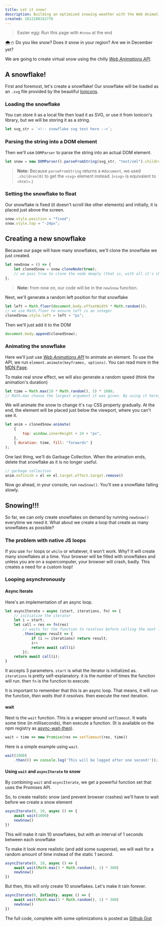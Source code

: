 ```yaml
---
title: Let it snow!
description: Building an optimized snowing weather with the Web Animations API and Promises.
created: 1612108162776
---
```


> Easter egg: Run this page with `#snow` at the end

🌨⛄ Do you like snow? Does it snow in your region? Are we in December yet?

We are going to create virtual snow using the chilly _[Web Animations API][animation-mdn]_.

## A snowflake!

First and foremost, let's create a snowflake! Our snowflake will be loaded as an `.svg` file provided by the beautiful [Ionicons].

### Loading the snowflake

You can store it as a local file then load it as SVG, or use it from Ionicon's library, but we will be storing it as a string.

```js
let svg_str = `<!-- snowflake svg text here -->`;
```

### Parsing the string into a DOM element

Then we'll use `DOMParser` to parse the string into an actual DOM element.

```js
let snow = new DOMParser().parseFromString(svg_str, "text/xml").children[0];
```

> **Note:** Because `parseFromString` returns a `#document`, we used `.children[0]` to get the `<svg>` element instead. (`<svg>` is equivalent to `<html>`.)

### Setting the snowflake to float

Our snowflake is fixed (it doesn't scroll like other elements) and initially, it is placed just above the screen.

```js
snow.style.position = "fixed";
snow.style.top = "-24px";
```

## Creating a new snowflake

Because our page will have many snowflakes, we'll clone the snowflake we just created.

```js
let newSnow = () => {
	let clonedSnow = snow.cloneNode(true);
	// we pass true to clone the node deeply (that is, with all it's children).
};
```

> **Note:** from now on, our code will be in the `newSnow` function.

Next, we'll generate a random left position for that snowflake

```js
let left = Math.floor(document.body.offsetWidth * Math.random());
// we use Math.floor to ensure left is an integer
clonedSnow.style.left = left + "px";
```

Then we'll just add it to the DOM

```js
document.body.append(clonedSnow);
```

### Animating the snowflake

Here we'll just use _[Web Animations API][animation-mdn]_ to animate an element. To use the API, we run `element.animate(keyframes, options)`. You can read more in the [MDN Page][animation-mdn].

To make real snow effect, we will also generate a random speed (think the animation's duration)

```js
let time = Math.max(10 * Math.random(), 5) * 1000;
// Math.max choose the largest argument it was given. By using it here, we restrict time to be larger than 5.
```

We will animate the snow to change it's `top` CSS property gradually. At the end, the element will be placed just below the viewport, where you can't see it.

```js
let anim = clonedSnow.animate(
	{
		top: window.innerHeight + 24 + "px",
	},
	{ duration: time, fill: "forwards" }
);
```

One last thing, we'll do Garbage Collection. When the animation ends, delete that snowflake as it is no longer useful.

```js
// garbage collection
anim.onfinish = el => el.target.effect.target.remove()
```

Now go ahead, in your console, run `newSnow()`. You'll see a snowflake falling slowly.

## Snowing!!!

So far, we can only create snowflakes on demand by running `newSnow()` everytime we need it. What about we create a loop that create as many snowflakes as possible?

### The problem with native JS loops

If you use `for` loops or `while` or whatever, it won't work. Why? It will create many snowflakes at a time. Your browser will be filled with snowflakes and unless you are on a supercomputer, your browser will crash, badly. This creates a need for a custom loop!

### Looping asynchronously

#### Async Iterate

Here's an implementation of an async loop.

```js
let asyncIterate = async (start, iterations, fn) => {
	// initialize the iterator
	let i = start;
	let call = res => fn(res)
		// waits for the function to resolves before calling the next iteration
		.then(async result => {
			if (i >= iterations) return result;
			i++
			return await call(i)
		});
	return await call(i);
}
```

It accepts 3 parameters. `start` is what the iterator is initialized as. `iterations` is pretty self-explanatory. it is the number of times the function will run. then `fn` is the function to execute.

It is important to remember that this is an async loop. That means, it will run the function, _then waits that it resolves_. then execute the next iteration.

#### wait

Next is the `wait` function. This is a wrapper around `setTimeout`. It waits some time (in milliseconds), then execute a function. (It is available on the npm registry as [async-wait-then]).

```js
wait = time => new Promise(res => setTimeout(res, time))
```

Here is a simple example using `wait`.

```js
wait(1000)
	.then(() => console.log('This will be logged after one second!'));
```

#### Using `wait` and `asyncIterate` to snow

By combining `wait` and `asyncIterate`, we get a powerful function set that uses the Promises API.

So, to create realistic snow (and prevent browser crashes) we'll have to wait before we create a snow element

```js
asyncIterate(0, 10, async () => {
	await wait(1000)
	newSnow()
})
```

This will make it rain 10 snowflakes, but with an interval of 1 seconds between each snowflake

To make it look more realistic (and add some suspense), we will wait for a random amount of time instead of the static 1 second.

```js
asyncIterate(0, 10, async () => {
	await wait(Math.max(3 * Math.random(), 1) * 300)
	newSnow()
})
```

But then, this will only create 10 snowflakes. Let's make it rain forever.

```js
asyncIterate(0, Infinity, async () => {
	await wait(Math.max(3 * Math.random(), 1) * 300)
	newSnow()
})
```

The full code, complete with some optimizations is posted as [Github Gist][gist]

[gist]: https://gist.github.com/vixalien/4a9fb790036d01399186e7c3050c2560
[animation-mdn]: https://developer.mozilla.org/en-US/docs.Web/API/Web_Animations_API
[ionicons]: https://ionicons.com
[async-wait-then]: https://npmjs.com/package/async-wait-then